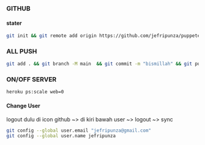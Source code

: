 ### GITHUB
#### stater
```bash
git init && git remote add origin https://github.com/jefripunza/puppeteer-jefripunza
```

### ALL PUSH
```bash
git add . && git branch -M main  && git commit -m "bismillah" && git push -f origin main && git push heroku HEAD:master
```

### ON/OFF SERVER
```bash
heroku ps:scale web=0
```

#### Change User
logout dulu di icon github ~> di kiri bawah user ~> logout ~> sync
```bash
git config --global user.email "jefripunza@gmail.com"
git config --global user.name jefripunza
```